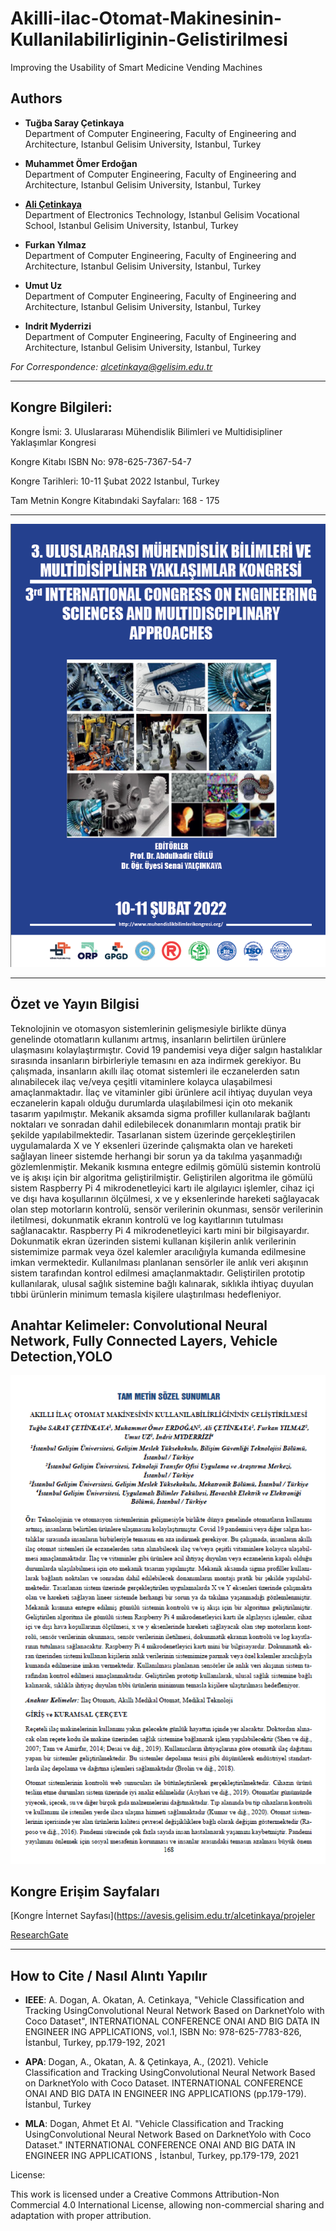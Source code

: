 # Akilli-ilac-Otomat-Makinesinin-Kullanilabilirliginin-Gelistirilmesi

Improving the Usability of Smart Medicine Vending Machines

## Authors
- **Tuğba Saray Çetinkaya**  
  Department of Computer Engineering, Faculty of Engineering and Architecture, Istanbul Gelisim University, Istanbul, Turkey

- **Muhammet Ömer Erdoğan**  
  Department of Computer Engineering, Faculty of Engineering and Architecture, Istanbul Gelisim University, Istanbul, Turkey

- [**Ali Çetinkaya**](https://scholar.google.com.tr/citations?user=XSEW-NcAAAAJ)  
  Department of Electronics Technology, Istanbul Gelisim Vocational School, Istanbul Gelisim University, Istanbul, Turkey

- **Furkan Yılmaz**  
  Department of Computer Engineering, Faculty of Engineering and Architecture, Istanbul Gelisim University, Istanbul, Turkey

- **Umut Uz**  
  Department of Computer Engineering, Faculty of Engineering and Architecture, Istanbul Gelisim University, Istanbul, Turkey

- **Indrit Myderrizi**  
  Department of Computer Engineering, Faculty of Engineering and Architecture, Istanbul Gelisim University, Istanbul, Turkey

*For Correspondence: alcetinkaya@gelisim.edu.tr*

---

## Kongre Bilgileri: 

Kongre İsmi: 3. Uluslararası Mühendislik Bilimleri ve Multidisipliner Yaklaşımlar Kongresi

Kongre Kitabı ISBN No: 978-625-7367-54-7

Kongre Tarihleri: 10-11 Şubat 2022 Istanbul, Turkey

Tam Metnin Kongre Kitabındaki Sayfaları: 168 - 175

---

![AlternatifMetin](https://github.com/acetinkaya/Akilli-ilac-Otomat-Makinesinin-Kullanilabilirliginin-Gelistirilmesi/blob/main/Otomat-kongre.png)

---

## Özet ve Yayın Bilgisi

Teknolojinin ve otomasyon sistemlerinin gelişmesiyle birlikte dünya genelinde otomatların kullanımı artmış, insanların belirtilen ürünlere ulaşmasını kolaylaştırmıştır. Covid 19 pandemisi veya diğer salgın hastalıklar sırasında insanların birbirleriyle temasını en aza indirmek gerekiyor. Bu çalışmada, insanların akıllı ilaç otomat sistemleri ile eczanelerden satın alınabilecek ilaç ve/veya çeşitli vitaminlere kolayca ulaşabilmesi amaçlanmaktadır. İlaç ve vitaminler gibi ürünlere acil ihtiyaç duyulan veya eczanelerin kapalı olduğu durumlarda ulaşılabilmesi için oto mekanik tasarım yapılmıştır. Mekanik aksamda sigma profiller kullanılarak bağlantı noktaları ve sonradan dahil edilebilecek donanımların montajı pratik bir şekilde yapılabilmektedir. Tasarlanan sistem üzerinde gerçekleştirilen uygulamalarda X ve Y eksenleri üzerinde çalışmakta olan ve hareketi sağlayan lineer sistemde herhangi bir sorun ya da takılma yaşanmadığı gözlemlenmiştir. Mekanik kısmına entegre edilmiş gömülü sistemin kontrolü ve iş akışı için bir algoritma geliştirilmiştir. Geliştirilen algoritma ile gömülü sistem Raspberry Pi 4 mikrodenetleyici kartı ile algılayıcı işlemler, cihaz içi ve dışı hava koşullarının ölçülmesi, x ve y eksenlerinde hareketi sağlayacak olan step motorların kontrolü, sensör verilerinin okunması, sensör verilerinin iletilmesi, dokunmatik ekranın kontrolü ve log kayıtlarının tutulması sağlanacaktır. Raspberry Pi 4 mikrodenetleyici kartı mini bir bilgisayardır. Dokunmatik ekran üzerinden sistemi kullanan kişilerin anlık verilerinin sistemimize parmak veya özel kalemler aracılığıyla kumanda edilmesine imkan vermektedir. Kullanılması planlanan sensörler ile anlık veri akışının sistem tarafından kontrol edilmesi amaçlanmaktadır. Geliştirilen prototip kullanılarak, ulusal sağlık sistemine bağlı kalınarak, sıklıkla ihtiyaç duyulan tıbbi ürünlerin minimum temasla kişilere ulaştırılması hedefleniyor.

## Anahtar Kelimeler: Convolutional Neural Network, Fully Connected Layers, Vehicle Detection,YOLO

![AlternatifMetin](https://github.com/acetinkaya/Akilli-ilac-Otomat-Makinesinin-Kullanilabilirliginin-Gelistirilmesi/blob/main/Otomat-kongre-yayin.png.png)

##  Kongre Erişim Sayfaları

[Kongre İnternet Sayfası](https://avesis.gelisim.edu.tr/alcetinkaya/projeler

[ResearchGate](https://www.researchgate.net/publication/358802330_Akilli_Ilac_Otomat_Makinesinin_Kullanilabilirliginin_Gelistirilmesi)


---

## How to Cite / Nasıl Alıntı Yapılır

- **IEEE**: A. Dogan, A. Okatan, A. Cetinkaya, "Vehicle Classification and Tracking UsingConvolutional Neural Network Based on DarknetYolo with Coco Dataset",  INTERNATIONAL CONFERENCE ONAI AND BIG DATA IN ENGINEER ING APPLICATIONS, vol.1, ISBN No: 978-625-7783-826, İstanbul, Turkey, pp.179-192, 2021 

- **APA**: Dogan, A., Okatan, A. & Çetinkaya, A., (2021).  Vehicle Classification and Tracking UsingConvolutional Neural Network Based on DarknetYolo with Coco Dataset. INTERNATIONAL CONFERENCE ONAI AND BIG DATA IN ENGINEER ING APPLICATIONS (pp.179-179). İstanbul, Turkey                

- **MLA**: Dogan, Ahmet Et Al.  "Vehicle Classification and Tracking UsingConvolutional Neural Network Based on DarknetYolo with Coco Dataset."  INTERNATIONAL CONFERENCE ONAI AND BIG DATA IN ENGINEER ING APPLICATIONS , İstanbul, Turkey, pp.179-179, 2021

License:

This work is licensed under a Creative Commons Attribution-Non Commercial 4.0 International License, allowing non-commercial sharing and adaptation with proper attribution.


